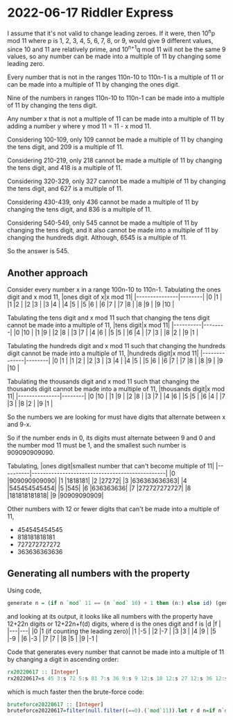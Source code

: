 2022-06-17 Riddler Express
==========================
I assume that it's not valid to change leading zeroes.  If it were, then
10<sup>n</sup>p mod 11 where p is 1, 2, 3, 4, 5, 6, 7, 8, or 9, would give
9 different values, since 10 and 11 are relatively prime, and 10<sup>n+1</sup>q
mod 11 will not be the same 9 values, so any number can be made into a
multiple of 11 by changing some leading zero.

Every number that is not in the ranges 110n-10 to 110n-1 is a multiple of 11
or can be made into a multiple of 11 by changing the ones digit.

Nine of the numbers in ranges 110n-10  to 110n-1 can be made into a multiple
of 11 by changing the tens digit.

Any number x that is not a multiple of 11 can be made into a multiple of 11
by adding a number y where y mod 11 = 11 - x mod 11.

Considering 100-109, only 109 cannot be made a multiple of 11 by changing
the tens digit, and 209 is a multiple of 11.

Considering 210-219, only 218 cannot be made a multiple of 11 by changing
the tens digit, and 418 is a multiple of 11.

Considering 320-329, only 327 cannot be made a multiple of 11 by changing
the tens digit, and 627 is a multiple of 11.

Considering 430-439, only 436 cannot be made a multiple of 11 by changing
the tens digit, and 836 is a multiple of 11.

Considering 540-549, only 545 cannot be made a multiple of 11 by changing
the tens digit, and it also cannot be made into a multiple of 11 by changing
the hundreds digit.  Although, 6545 is a multiple of 11.

So the answer is 545.

Another approach
----------------
Consider every number x in a range 100n-10 to 110n-1.  Tabulating the
ones digit and x mod 11,
|ones digit of x|x mod 11|
|---------------|--------|
|0              |1       |
|1              |2       |
|2              |3       |
|3              |4       |
|4              |5       |
|5              |6       |
|6              |7       |
|7              |8       |
|8              |9       |
|9              |10      |

Tabulating the tens digit and x mod 11 such that changing the tens digit cannot
be made into a multiple of 11,
|tens digit|x mod 11|
|----------|--------|
|0         |10      |
|1         |9       |
|2         |8       |
|3         |7       |
|4         |6       |
|5         |5       |
|6         |4       |
|7         |3       |
|8         |2       |
|9         |1       |

Tabulating the hundreds digit and x mod 11 such that changing the hundreds
digit cannot be made into a multiple of 11,
|hundreds digit|x mod 11|
|--------------|--------|
|0             |1       |
|1             |2       |
|2             |3       |
|3             |4       |
|4             |5       |
|5             |6       |
|6             |7       |
|7             |8       |
|8             |9       |
|9             |10      |

Tabulating the thousands digit and x mod 11 such that changing the thousands
digit cannot be made into a multiple of 11,
|thousands digit|x mod 11|
|---------------|--------|
|0              |10      |
|1              |9       |
|2              |8       |
|3              |7       |
|4              |6       |
|5              |5       |
|6              |4       |
|7              |3       |
|8              |2       |
|9              |1       |

So the numbers we are looking for must have digits that alternate between
x and 9-x.

So if the number ends in 0, its digits must alternate between 9 and 0 and
the number mod 11 must be 1, and the smallest such number is 909090909090.

Tabulating,
|ones digit|smallest number that can't become multiple of 11|
|----------|------------------------------------------------|
|0         |909090909090|
|1         |1818181|
|2         |27272|
|3         |636363636363|
|4         |545454545454|
|5         |545|
|6         |636363636|
|7         |272727272727|
|8         |181818181818|
|9         |90909090909|

Other numbers with 12 or fewer digits that can't be made into a multiple of 11,
* 454545454545
* 818181818181
* 727272727272
* 363636363636

Generating all numbers with the property
----------------------------------------
Using code,
```haskell
generate n = (if n `mod` 11 == (n `mod` 10) + 1 then (n:) else id) (generate (10*n + 9 - n `mod` 10))
```
and looking at its output, it looks like all numbers with the property
have 12+22n digits or 12+22n+f(d) digits, where d is the ones digit and f is
|d  |f  |
|---|---|
|0  |1 (if counting the leading zero)|
|1  |-5 |
|2  |-7 |
|3  |3  |
|4  |9  |
|5  |-9 |
|6  |-3 |
|7  |7  |
|8  |5  |
|9  |-1 |

Code that generates every number that cannot be made into a multiple of 11
by changing a digit in ascending order:
```haskell
rx20220617 :: [Integer]
rx20220617=s 45 3:s 72 5:s 81 7:s 36 9:s 9 12:s 18 12:s 27 12:s 36 12:s 45 12:s 54 12:s 63 12:s 72 12:s 81 12:s 90 12:s 63 15:s 18 17:s 27 19:s 54 21:map(\n->n*10^22+n`mod`100*101010101010101010101)rx20220617 where s n d=101010101010101010101*n`mod`10^d
```
which is much faster then the brute-force code:
```haskell
bruteforce20220617 :: [Integer]
bruteforce20220617=filter(null.filter((==0).(`mod`11)).let r d n=if n`div`d==0 then[]else[(n`div`(d*10))*d*10+i*d+n`mod`d|i<-[0..9]]++r(d*10)n in r 1)[1..]
```
